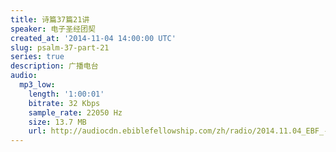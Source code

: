 ```yaml
---
title: 诗篇37篇21讲
speaker: 电子圣经团契
created_at: '2014-11-04 14:00:00 UTC'
slug: psalm-37-part-21
series: true
description: 广播电台
audio:
  mp3_low:
    length: '1:00:01'
    bitrate: 32 Kbps
    sample_rate: 22050 Hz
    size: 13.7 MB
    url: http://audiocdn.ebiblefellowship.com/zh/radio/2014.11.04_EBF_-_Psalm_37_Part_21.mp3
---
```

